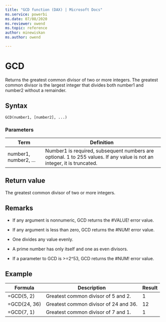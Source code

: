 ```yaml
---
title: "GCD function (DAX) | Microsoft Docs"
ms.service: powerbi 
ms.date: 07/08/2020
ms.reviewer: owend
ms.topic: reference
author: minewiskan
ms.author: owend

---
```

# GCD

Returns the greatest common divisor of two or more integers. The greatest common divisor is the largest integer that divides both number1 and number2 without a remainder.  
  
## Syntax  
  
```dax
GCD(number1, [number2], ...)  
```
  
### Parameters  
  
|Term|Definition|  
|--------|--------------|  
|number1, number2, ...|Number1 is required, subsequent numbers are optional. 1 to 255 values. If any value is not an integer, it is truncated.|  
  
## Return value

The greatest common divisor of two or more integers.  
  
## Remarks

- If any argument is nonnumeric, GCD returns the #VALUE! error value.  
  
- If any argument is less than zero, GCD returns the #NUM! error value.  
  
- One divides any value evenly.  
  
- A prime number has only itself and one as even divisors.  
  
- If a parameter to GCD is &gt;=2^53, GCD returns the #NUM! error value.  
  
## Example  
  
|Formula|Description|Result|  
|-----------|---------------|----------|  
|=GCD(5, 2)|Greatest common divisor of 5 and 2.|1|  
|=GCD(24, 36)|Greatest common divisor of 24 and 36.|12|  
|=GCD(7, 1)|Greatest common divisor of 7 and 1.|1|  
